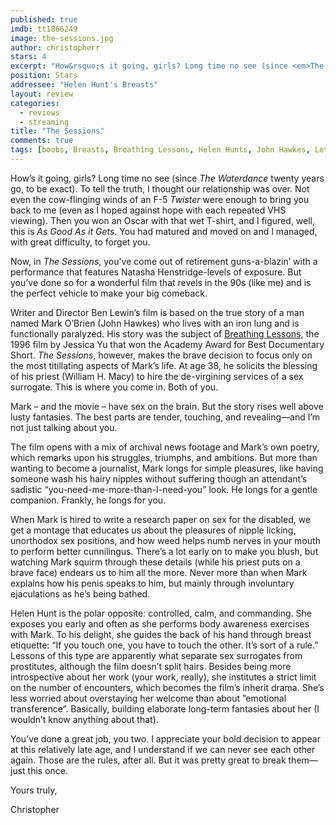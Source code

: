 ```yaml
---
published: true
imdb: tt1866249
image: the-sessions.jpg
author: christopherr
stars: 4
excerpt: "How&rsquo;s it going, girls? Long time no see (since <em>The Waterdance </em>twenty years go, to be exact). To tell the truth, I thought our relationship was over. Not even the cow-flinging winds of an F-5 <em>Twister </em>were enough to bring you back to me (even as I hoped against hope with each repeated VHS viewing). Then you won an Oscar with that wet T-shirt, and I figured, well, this is <em>As Good As it Gets</em>. You had matured and moved on and I managed, with great difficulty, to forget you."
position: Stars 
addressee: "Helen Hunt's Breasts"
layout: review
categories: 
  - reviews
  - streaming
title: "The Sessions"
comments: true
tags: [boobs, Breasts, Breathing Lessons, Helen Hunts, John Hawkes, Letters, naked, nipple, nude, Oscar, The Sessions, tits]
---
```

<p>How&rsquo;s it going, girls? Long time no see (since <em>The Waterdance </em>twenty years go, to be exact). To tell the truth, I thought our relationship was over. Not even the cow-flinging winds of an F-5 <em>Twister </em>were enough to bring you back to me (even as I hoped against hope with each repeated VHS viewing). Then you won an Oscar with that wet T-shirt, and I figured, well, this is <em>As Good As it Gets</em>. You had matured and moved on and I managed, with great difficulty, to forget you.</p>
<p>Now, in <em>The Sessions</em>, you&rsquo;ve come out of retirement guns-a-blazin&rsquo; with a performance that features Natasha Henstridge-levels of exposure.  But you&rsquo;ve done so for a wonderful film that revels in the 90s (like me) and is the perfect vehicle to make your big comeback.</p>
<p>Writer and Director Ben Lewin&rsquo;s film is based on the true story of a man named Mark O&rsquo;Brien (John Hawkes) who lives with an iron lung and is functionally paralyzed. His story was the subject of <a href="http://www.snagfilms.com/films/title/breathing_lessons">Breathing Lessons</a>, the 1996 film by Jessica Yu that won the Academy Award for Best Documentary Short. <em>The Sessions</em>, however, makes the brave decision to focus only on the most titillating aspects of Mark&rsquo;s life. At age 38, he solicits the blessing of his priest (William H. Macy) to hire the de-virgining services of a sex surrogate. This is where you come in. Both of you.</p>
<p>Mark &ndash; and the movie &ndash; have sex on the brain. But the story rises well above lusty fantasies. The best parts are tender, touching, and revealing&mdash;and I&rsquo;m not just talking about you.</p>
<p>The film opens with a mix of archival news footage and Mark&rsquo;s own poetry, which remarks upon his struggles, triumphs, and ambitions. But more than wanting to become a journalist, Mark longs for simple pleasures, like having someone wash his hairy nipples without suffering though an attendant&rsquo;s sadistic &ldquo;you-need-me-more-than-I-need-you&rdquo; look. He longs for a gentle companion. Frankly, he longs for you.</p>
<p>When Mark is hired to write a research paper on sex for the disabled, we get a montage that educates us about the pleasures of nipple licking, unorthodox sex positions, and how weed helps numb nerves in your mouth to perform better cunnilingus. There&rsquo;s a lot early on to make you blush, but watching Mark squirm through these details (while his priest puts on a brave face) endears us to him all the more. Never more than when Mark explains how his penis speaks to him, but mainly through involuntary ejaculations as he&rsquo;s being bathed.</p>
<p>Helen Hunt is the polar opposite: controlled, calm, and commanding. She exposes you early and often as she performs body awareness exercises with Mark.  To his delight, she guides the back of his hand through breast etiquette: &ldquo;If you touch one, you have to touch the other. It&rsquo;s sort of a rule.&rdquo; Lessons of this type are apparently what separate sex surrogates from prostitutes, although the film doesn&rsquo;t split hairs. Besides being more introspective about her work (your work, really), she institutes a strict limit on the number of encounters, which becomes the film&rsquo;s inherit drama. She&rsquo;s less worried about overstaying her welcome than  about &rdquo;emotional transference&rdquo;. Basically, building elaborate long-term fantasies about her (I wouldn&rsquo;t know anything about that).</p>
<p>You&rsquo;ve done a great job, you two. I appreciate your bold decision to appear at this relatively late age, and I understand if we can never see each other again. Those are the rules, after all. But it was pretty great to break them&mdash;just this once.</p>
<p>Yours truly,</p>
<p>Christopher</p>